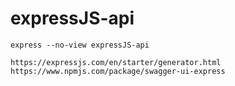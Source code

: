 # expressJS-api

```
express --no-view expressJS-api
```


```
https://expressjs.com/en/starter/generator.html
https://www.npmjs.com/package/swagger-ui-express
```

